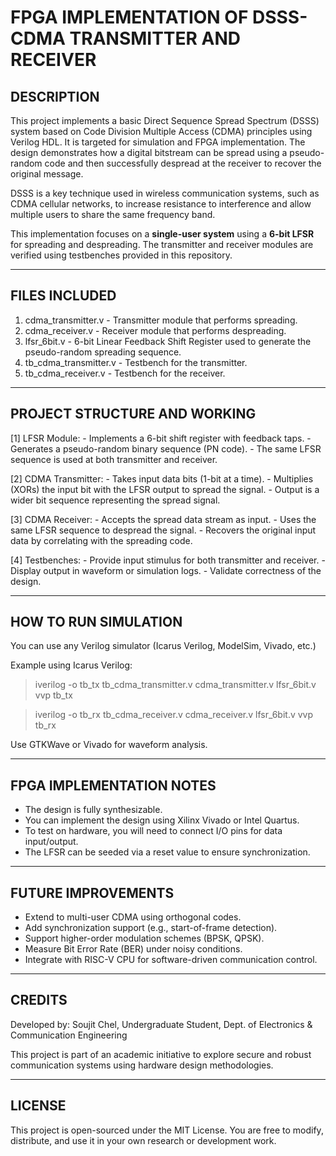 
# FPGA IMPLEMENTATION OF DSSS-CDMA TRANSMITTER AND RECEIVER

DESCRIPTION
-----------
This project implements a basic Direct Sequence Spread Spectrum (DSSS) system 
based on Code Division Multiple Access (CDMA) principles using Verilog HDL. 
It is targeted for simulation and FPGA implementation. The design demonstrates 
how a digital bitstream can be spread using a pseudo-random code and then 
successfully despread at the receiver to recover the original message.

DSSS is a key technique used in wireless communication systems, such as CDMA 
cellular networks, to increase resistance to interference and allow multiple 
users to share the same frequency band.

This implementation focuses on a **single-user system** using a **6-bit LFSR**
for spreading and despreading. The transmitter and receiver modules are verified 
using testbenches provided in this repository.

--------------------------------------------------------------------------------
FILES INCLUDED
--------------------------------------------------------------------------------

1. cdma_transmitter.v      - Transmitter module that performs spreading.
2. cdma_receiver.v         - Receiver module that performs despreading.
3. lfsr_6bit.v             - 6-bit Linear Feedback Shift Register used to generate 
                             the pseudo-random spreading sequence.
4. tb_cdma_transmitter.v   - Testbench for the transmitter.
5. tb_cdma_receiver.v      - Testbench for the receiver.

--------------------------------------------------------------------------------
PROJECT STRUCTURE AND WORKING
--------------------------------------------------------------------------------

[1] LFSR Module:
    - Implements a 6-bit shift register with feedback taps.
    - Generates a pseudo-random binary sequence (PN code).
    - The same LFSR sequence is used at both transmitter and receiver.

[2] CDMA Transmitter:
    - Takes input data bits (1-bit at a time).
    - Multiplies (XORs) the input bit with the LFSR output to spread the signal.
    - Output is a wider bit sequence representing the spread signal.

[3] CDMA Receiver:
    - Accepts the spread data stream as input.
    - Uses the same LFSR sequence to despread the signal.
    - Recovers the original input data by correlating with the spreading code.

[4] Testbenches:
    - Provide input stimulus for both transmitter and receiver.
    - Display output in waveform or simulation logs.
    - Validate correctness of the design.

--------------------------------------------------------------------------------
HOW TO RUN SIMULATION
--------------------------------------------------------------------------------

You can use any Verilog simulator (Icarus Verilog, ModelSim, Vivado, etc.)

Example using Icarus Verilog:
> iverilog -o tb_tx tb_cdma_transmitter.v cdma_transmitter.v lfsr_6bit.v
> vvp tb_tx

> iverilog -o tb_rx tb_cdma_receiver.v cdma_receiver.v lfsr_6bit.v
> vvp tb_rx

Use GTKWave or Vivado for waveform analysis.

--------------------------------------------------------------------------------
FPGA IMPLEMENTATION NOTES
--------------------------------------------------------------------------------

- The design is fully synthesizable.
- You can implement the design using Xilinx Vivado or Intel Quartus.
- To test on hardware, you will need to connect I/O pins for data input/output.
- The LFSR can be seeded via a reset value to ensure synchronization.

--------------------------------------------------------------------------------
FUTURE IMPROVEMENTS
--------------------------------------------------------------------------------

- Extend to multi-user CDMA using orthogonal codes.
- Add synchronization support (e.g., start-of-frame detection).
- Support higher-order modulation schemes (BPSK, QPSK).
- Measure Bit Error Rate (BER) under noisy conditions.
- Integrate with RISC-V CPU for software-driven communication control.

--------------------------------------------------------------------------------
CREDITS
--------------------------------------------------------------------------------

Developed by: Soujit Chel, 
Undergraduate Student, Dept. of Electronics & Communication Engineering

This project is part of an academic initiative to explore secure and robust 
communication systems using hardware design methodologies.

--------------------------------------------------------------------------------
LICENSE
--------------------------------------------------------------------------------

This project is open-sourced under the MIT License. You are free to modify,
distribute, and use it in your own research or development work.
